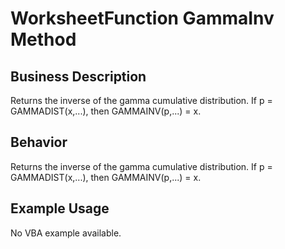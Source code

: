 # WorksheetFunction GammaInv Method

## Business Description
Returns the inverse of the gamma cumulative distribution. If p = GAMMADIST(x,...), then GAMMAINV(p,...) = x.

## Behavior
Returns the inverse of the gamma cumulative distribution. If p = GAMMADIST(x,...), then GAMMAINV(p,...) = x.

## Example Usage
No VBA example available.